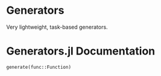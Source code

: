 # Generators

Very lightweight, task-based generators.

# Generators.jl Documentation

```@docs
generate(func::Function)
```
